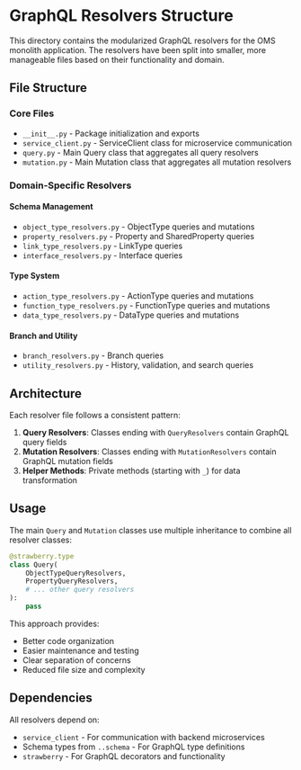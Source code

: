 # GraphQL Resolvers Structure

This directory contains the modularized GraphQL resolvers for the OMS monolith application. The resolvers have been split into smaller, more manageable files based on their functionality and domain.

## File Structure

### Core Files
- `__init__.py` - Package initialization and exports
- `service_client.py` - ServiceClient class for microservice communication
- `query.py` - Main Query class that aggregates all query resolvers
- `mutation.py` - Main Mutation class that aggregates all mutation resolvers

### Domain-Specific Resolvers

#### Schema Management
- `object_type_resolvers.py` - ObjectType queries and mutations
- `property_resolvers.py` - Property and SharedProperty queries
- `link_type_resolvers.py` - LinkType queries
- `interface_resolvers.py` - Interface queries

#### Type System
- `action_type_resolvers.py` - ActionType queries and mutations
- `function_type_resolvers.py` - FunctionType queries and mutations
- `data_type_resolvers.py` - DataType queries and mutations

#### Branch and Utility
- `branch_resolvers.py` - Branch queries
- `utility_resolvers.py` - History, validation, and search queries

## Architecture

Each resolver file follows a consistent pattern:

1. **Query Resolvers**: Classes ending with `QueryResolvers` contain GraphQL query fields
2. **Mutation Resolvers**: Classes ending with `MutationResolvers` contain GraphQL mutation fields
3. **Helper Methods**: Private methods (starting with `_`) for data transformation

## Usage

The main `Query` and `Mutation` classes use multiple inheritance to combine all resolver classes:

```python
@strawberry.type
class Query(
    ObjectTypeQueryResolvers,
    PropertyQueryResolvers,
    # ... other query resolvers
):
    pass
```

This approach provides:
- Better code organization
- Easier maintenance and testing
- Clear separation of concerns
- Reduced file size and complexity

## Dependencies

All resolvers depend on:
- `service_client` - For communication with backend microservices
- Schema types from `..schema` - For GraphQL type definitions
- `strawberry` - For GraphQL decorators and functionality